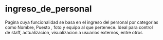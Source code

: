 # ingreso_de_personal
Pagina cuya funcionalidad se basa en el ingreso del personal por categorias como Nombre, Puesto , foto y equipo al que pertenece. Ideal para control de staff,  actualizacion, visualizacion a usuarios externos, entre otros
